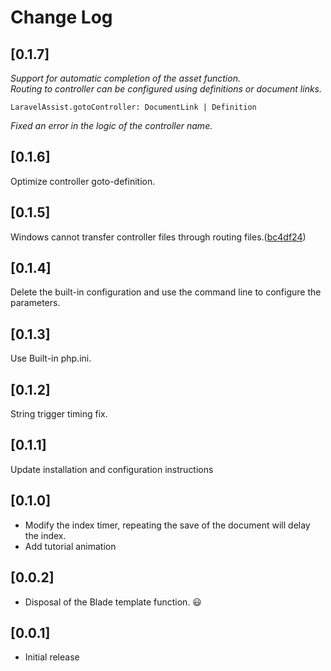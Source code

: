 # Change Log

## [0.1.7]
    
*Support for automatic completion of the asset function.* <br/>
*Routing to controller can be configured using definitions or document links.* <br/>

    LaravelAssist.gotoController: DocumentLink | Definition
    
*Fixed an error in the logic of the controller name.*

## [0.1.6]
Optimize controller goto-definition.

## [0.1.5]
Windows cannot transfer controller files through routing files.([bc4df24](https://github.com/tiansin/vscode-laravel-assist/commit/bc4df24))

## [0.1.4]
Delete the built-in configuration and use the command line to configure the parameters.

## [0.1.3]
Use Built-in php.ini.

## [0.1.2]

String trigger timing fix.

## [0.1.1]

Update installation and configuration instructions

## [0.1.0]

- Modify the index timer, repeating the save of the document will delay the index. 
- Add tutorial animation

## [0.0.2]

- Disposal of the Blade template function. 😃

## [0.0.1]

- Initial release